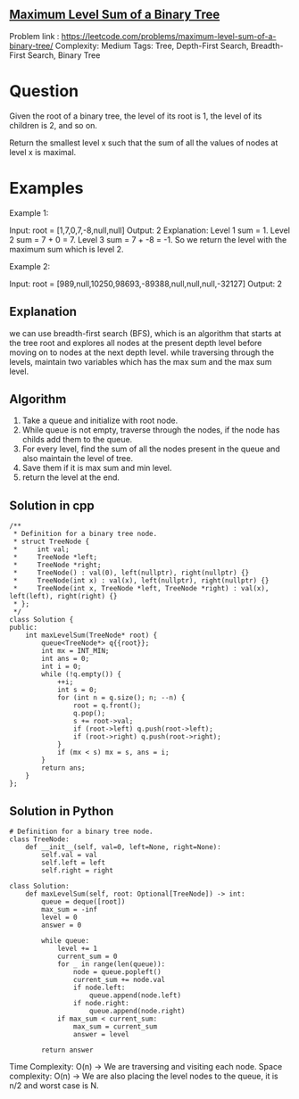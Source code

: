 ## [Maximum Level Sum of a Binary Tree](https://leetcode.com/problems/maximum-level-sum-of-a-binary-tree/)

Problem link : https://leetcode.com/problems/maximum-level-sum-of-a-binary-tree/
Complexity: Medium
Tags: Tree, Depth-First Search, Breadth-First Search, Binary Tree


# Question

Given the root of a binary tree, the level of its root is 1, the level of its children is 2, and so on.

Return the smallest level x such that the sum of all the values of nodes at level x is maximal.
 
# Examples

Example 1:

Input: root = [1,7,0,7,-8,null,null]
Output: 2
Explanation: 
Level 1 sum = 1.
Level 2 sum = 7 + 0 = 7.
Level 3 sum = 7 + -8 = -1.
So we return the level with the maximum sum which is level 2.


Example 2:

Input: root = [989,null,10250,98693,-89388,null,null,null,-32127]
Output: 2

## Explanation

we can use breadth-first search (BFS), which is an algorithm that starts at the tree root and explores all nodes at the present depth level before moving on to nodes at the next depth level. while traversing through the levels, maintain two variables which has the max sum and the max sum level. 

## Algorithm

1. Take a queue and initialize with root node.
2. While queue is not empty, traverse through the nodes, if the node has childs add them to the queue.
3. For every level, find the sum of all the nodes present in the queue and also maintain the level of tree. 
4. Save them if it is max sum and min level.
5. return the level at the end.


## Solution in cpp
```
/**
 * Definition for a binary tree node.
 * struct TreeNode {
 *     int val;
 *     TreeNode *left;
 *     TreeNode *right;
 *     TreeNode() : val(0), left(nullptr), right(nullptr) {}
 *     TreeNode(int x) : val(x), left(nullptr), right(nullptr) {}
 *     TreeNode(int x, TreeNode *left, TreeNode *right) : val(x), left(left), right(right) {}
 * };
 */
class Solution {
public:
    int maxLevelSum(TreeNode* root) {
        queue<TreeNode*> q{{root}};
        int mx = INT_MIN;
        int ans = 0;
        int i = 0;
        while (!q.empty()) {
            ++i;
            int s = 0;
            for (int n = q.size(); n; --n) {
                root = q.front();
                q.pop();
                s += root->val;
                if (root->left) q.push(root->left);
                if (root->right) q.push(root->right);
            }
            if (mx < s) mx = s, ans = i;
        }
        return ans;       
    }
};
```

## Solution in Python 
```
# Definition for a binary tree node.
class TreeNode:
    def __init__(self, val=0, left=None, right=None):
        self.val = val
        self.left = left
        self.right = right

class Solution:
    def maxLevelSum(self, root: Optional[TreeNode]) -> int:
        queue = deque([root])
        max_sum = -inf
        level = 0
        answer = 0
      
        while queue:
            level += 1
            current_sum = 0
            for _ in range(len(queue)):
                node = queue.popleft()
                current_sum += node.val
                if node.left:
                    queue.append(node.left)
                if node.right:
                    queue.append(node.right)
            if max_sum < current_sum:
                max_sum = current_sum
                answer = level

        return answer
```
Time Complexity: O(n) -> We are traversing and visiting each node.
Space complexity: O(n) ->  We are also placing the level nodes to the queue, it is n/2 and worst case is N.
